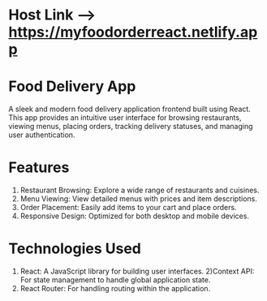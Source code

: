 # Host Link --> https://myfoodorderreact.netlify.app

# Food Delivery App
A sleek and modern food delivery application frontend built using React. This app provides an intuitive user interface for browsing restaurants, viewing menus, placing orders, tracking delivery statuses, and managing user authentication.

# Features
1) Restaurant Browsing: Explore a wide range of restaurants and cuisines.
2) Menu Viewing: View detailed menus with prices and item descriptions.
3) Order Placement: Easily add items to your cart and place orders.
4) Responsive Design: Optimized for both desktop and mobile devices.

# Technologies Used
1) React: A JavaScript library for building user interfaces.
2)Context API: For state management to handle global application state.
3) React Router: For handling routing within the application.

